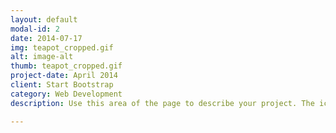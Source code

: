 ```yaml
---
layout: default
modal-id: 2
date: 2014-07-17
img: teapot_cropped.gif
alt: image-alt
thumb: teapot_cropped.gif
project-date: April 2014
client: Start Bootstrap
category: Web Development
description: Use this area of the page to describe your project. The icon above is part of a free icon set by <a href="https://sellfy.com/p/8Q9P/jV3VZ/">Flat Icons</a>. On their website, you can download their free set with 16 icons, or you can purchase the entire set with 146 icons for only $12!

---
```


